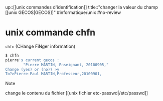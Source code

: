 up::[[unix commandes d'identification]]
title::"changer la valeur du champ [[unix GECOS|GECOS]]"
#informatique/unix #no-review 
# unix commande chfn
`chfn` (CHange FiNger information)

```bash
$ chfn
pierre's current gecos :
        "Pierre MARTIN, Enseignant, 20100905,"
Change (yes) or (no)? >y
To?>Pierre-Paul MARTIN,Professeur,20100901,
```

> [!note]
> change le contenu du fichier [[unix fichier etc-passwd|/etc/passwd]]

